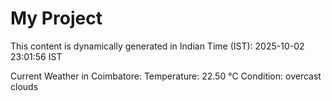 # My Project

This content is dynamically generated in Indian Time (IST): 2025-10-02 23:01:56 IST


Current Weather in Coimbatore:
Temperature: 22.50 °C
Condition: overcast clouds
